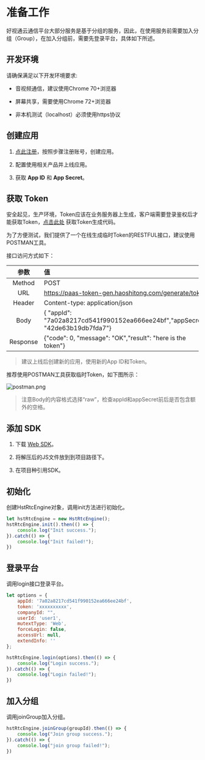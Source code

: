 # 准备工作

好视通云通信平台大部分服务是基于分组的服务，因此，在使用服务前需要加入分组（Group），在加入分组前，需要先登录平台，具体如下所述。

## 开发环境

请确保满足以下开发环境要求:

- 音视频通信，建议使用Chrome 70+浏览器
 
- 屏幕共享，需要使用Chrome 72+浏览器

- 非本机测试（localhost）必须使用https协议

## 创建应用

1. [点此注册](http://customer.paas.hst.com/register)，按照步骤注册账号，创建应用。

2. 配置使用相关产品并上线应用。

3. 获取 **App ID** 和 **App Secret**。

## 获取 Token

安全起见，生产环境，Token应该在业务服务器上生成，客户端需要登录鉴权后才能获取Token，[点击此处](http://customer.paas.hst.com/code) 获取Token生成代码。  

为了方便测试，我们提供了一个在线生成临时Token的RESTFUL接口，建议使用POSTMAN工具。 

接口访问方式如下：

| 参数 | 值 |
| :-: | :- |
| Method | POST |
| URL | https://paas-token-gen.haoshitong.com/generate/token |
| Header | Content-type: application/json |
| Body | { "appId": "7a02a8217cd541f990152ea666ee24bf","appSecret": "42de63b19db7fda7"} |
| Response | {"code": 0, "message": "OK","result": "here is the token"} |

> 建议上线后创建新的应用，使用新的App ID和Token。

推荐使用POSTMAN工具获取临时Token，如下图所示：

<img alt="postman.png" src="http://fs.hst.com/download/paas/images/documentation/postman.png" align="center" />


> 注意Body的内容格式选择“raw”，检查appId和appSecret前后是否包含额外的空格。


## 添加 SDK

1. 下载 [Web SDK](http://paas.hst.com/developer/downloadSDK)。
 
2. 将解压后的JS文件放到到项目路径下。

3. 在项目种引用SDK。


## 初始化

创建HstRtcEngine对象，调用init方法进行初始化。

```js
let hstRtcEngine = new HstRtcEngine();
hstRtcEngine.init().then(() => {
    console.log("Init success.");
}).catch(() => {
    console.log("Init failed!");
})
```

## 登录平台

调用login接口登录平台。

```js
let options = {
    appId: '7a02a8217cd541f990152ea666ee24bf',
    token: 'xxxxxxxxxx',
    companyId: "",
    userId: 'user1',
	mutextType: 'Web', 
    forceLogin: false,
	accessUrl: null,
    extendInfo: ''
};

hstRtcEngine.login(options).then(() => {
    console.log("Login success.");
}).catch(() => {
    console.log("Login failed!");
})
```

## 加入分组

调用joinGroup加入分组。

```js
hstRtcEngine.joinGroup(groupId).then(() => {
    console.log("Join group success.");
}).catch(() => {
    console.log("join group failed!");
})
```